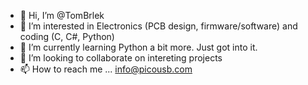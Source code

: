 - 👋 Hi, I’m @TomBrlek
- 👀 I’m interested in Electronics (PCB design, firmware/software) and coding (C, C#, Python)
- 🌱 I’m currently learning Python a bit more. Just got into it.
- 💞️ I’m looking to collaborate on intereting projects
- 📫 How to reach me ... info@picousb.com

<!---
TomBrlek/TomBrlek is a ✨ special ✨ repository because its `README.md` (this file) appears on your GitHub profile.
You can click the Preview link to take a look at your changes.
--->
